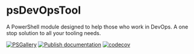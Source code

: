 # psDevOpsTool

A PowerShell module designed to help those who work in DevOps. A one stop solution to all your tooling needs.

[![PSGallery](https://github.com/roberthstrand/psDevOpsTool/actions/workflows/psgallery.yml/badge.svg)](https://github.com/roberthstrand/psDevOpsTool/actions/workflows/psgallery.yml) [![Publish documentation](https://github.com/roberthstrand/psDevOpsTool/actions/workflows/mkdocs.yml/badge.svg)](https://github.com/roberthstrand/psDevOpsTool/actions/workflows/mkdocs.yml) [![codecov](https://codecov.io/gh/roberthstrand/psDevOpsTool/branch/main/graph/badge.svg?token=JOOMX9D36K)](https://codecov.io/gh/roberthstrand/psDevOpsTool)